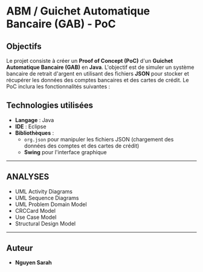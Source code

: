 #  ABM / Guichet Automatique Bancaire (GAB) - PoC

## Objectifs
Le projet consiste à créer un **Proof of Concept (PoC)** d'un **Guichet Automatique Bancaire (GAB)** en **Java**. L'objectif est de simuler un système bancaire de retrait d'argent en utilisant des fichiers **JSON** pour stocker et récupérer les données des comptes bancaires et des cartes de crédit. Le PoC inclura les fonctionnalités suivantes :  

## Technologies utilisées

- **Langage** : Java 
- **IDE** : Eclipse
- **Bibliothèques** :
  - `org.json` pour manipuler les fichiers JSON (chargement des données des comptes et des cartes de crédit)
  - **Swing** pour l'interface graphique
---

## ANALYSES

- UML Activity Diagrams
- UML Sequence Diagrams
- UML Problem Domain Model
-  CRCCard Model
-  Use Case Model
-  Structural Design Model
---

## Auteur
- **Nguyen Sarah**  
